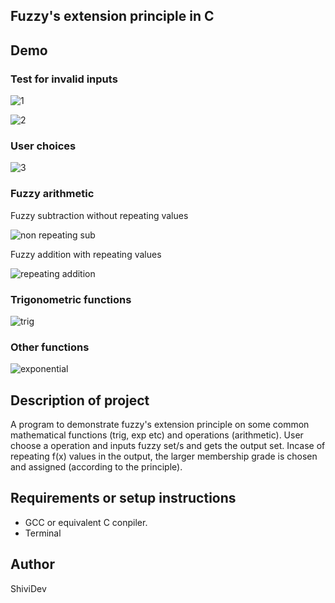 ## Fuzzy's extension principle in C

## Demo
### Test for invalid inputs
 ![1](https://user-images.githubusercontent.com/70219319/137586519-b7d62dee-56e1-4ab3-ac13-6f62c79cb9bb.PNG)
 
 ![2](https://user-images.githubusercontent.com/70219319/137586566-5e74c00b-e1a4-43dd-99e2-1e9aaf5880e4.PNG) 
### User choices
![3](https://user-images.githubusercontent.com/70219319/137586570-cd853cc4-3336-43da-a8bb-ea33ab0aab16.PNG)  
### Fuzzy arithmetic
Fuzzy subtraction without repeating values

![non repeating sub](https://user-images.githubusercontent.com/70219319/137586678-b49d6d4f-bd78-4755-87ba-addcc240d3c8.PNG)

Fuzzy addition with repeating values

![repeating addition](https://user-images.githubusercontent.com/70219319/137586680-120d4f8f-3ab4-4377-be82-6d2d7bdf2831.PNG)
### Trigonometric functions
![trig](https://user-images.githubusercontent.com/70219319/137586611-a3b28d49-6ef5-4e25-ae98-43f7d7575496.PNG)
### Other functions
![exponential](https://user-images.githubusercontent.com/70219319/137586608-69c61df9-2821-43d7-aab4-88e097fb376c.PNG)
## Description of project
A program to demonstrate fuzzy's extension principle on some common mathematical functions (trig, exp etc) and operations (arithmetic). User choose a operation and inputs fuzzy set/s and gets the output set. Incase of repeating f(x) values in the output, the larger membership grade is chosen and assigned (according to the principle). 
## Requirements or setup instructions
- GCC or equivalent C conpiler.
- Terminal
## Author
ShiviDev
